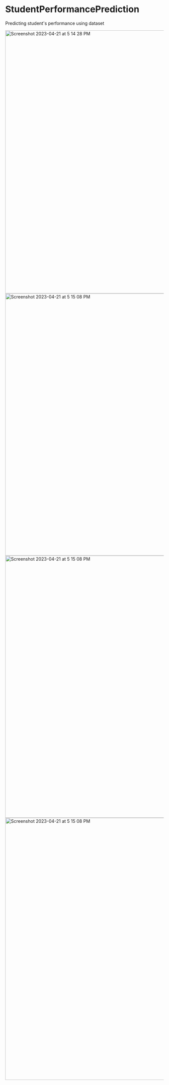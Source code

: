 # StudentPerformancePrediction
Predicting student's performance using dataset 

<img width="835" alt="Screenshot 2023-04-21 at 5 14 28 PM" src="https://user-images.githubusercontent.com/79619620/233628057-013c33c8-62a3-426d-8bb3-d4d2d5e87e12.png">

<img width="832" alt="Screenshot 2023-04-21 at 5 15 08 PM" src="https://user-images.githubusercontent.com/79619620/233628077-b986d2d9-e277-48cc-b90a-4dc895147cfd.png">

<img width="832" alt="Screenshot 2023-04-21 at 5 15 08 PM" src="https://user-images.githubusercontent.com/99959789/233672090-906e7895-63e2-474f-a496-41d6bdb80ef5.png">

<img width="832" alt="Screenshot 2023-04-21 at 5 15 08 PM" src="user-images.githubusercontent.com/99959789/233671963-b709bd64-a225-4caf-bc60-fb1030a9a774.png">


